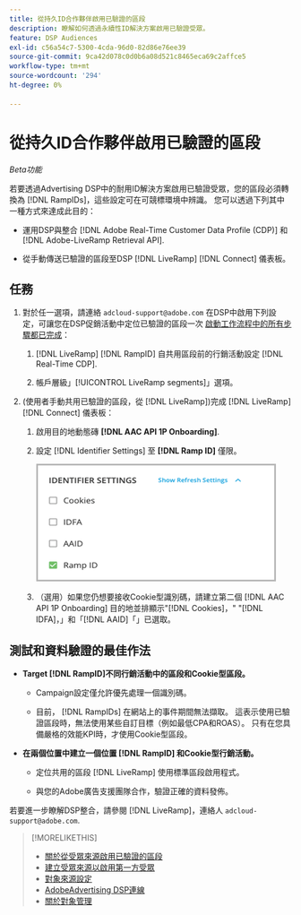 ```yaml
---
title: 從持久ID合作夥伴啟用已驗證的區段
description: 瞭解如何透過永續性ID解決方案啟用已驗證受眾。
feature: DSP Audiences
exl-id: c56a54c7-5300-4cda-96d0-82d86e76ee39
source-git-commit: 9ca42d078c0d0b6a08d521c8465eca69c2affce5
workflow-type: tm+mt
source-wordcount: '294'
ht-degree: 0%

---
```


# 從持久ID合作夥伴啟用已驗證的區段

*Beta功能*

若要透過Advertising DSP中的耐用ID解決方案啟用已驗證受眾，您的區段必須轉換為 [!DNL RampIDs]，這些設定可在可競標環境中辨識。 您可以透過下列其中一種方式來達成此目的：

* 運用DSP與整合 [!DNL Adobe Real-Time Customer Data Profile (CDP)] 和 [!DNL Adobe-LiveRamp Retrieval API].

* 從手動傳送已驗證的區段至DSP [!DNL LiveRamp] [!DNL Connect] 儀表板。

## 任務

1. 對於任一選項，請連絡 `adcloud-support@adobe.com` 在DSP中啟用下列設定，可讓您在DSP促銷活動中定位已驗證的區段一次 [啟動工作流程中的所有步驟都已完成](source-about.md#workflow-sources)：

   1. [!DNL LiveRamp] [!DNL RampID] 自共用區段前的行銷活動設定 [!DNL Real-Time CDP].

   1. 帳戶層級」[!UICONTROL LiveRamp segments]」選項。

1. (使用者手動共用已驗證的區段，從 [!DNL LiveRamp])完成 [!DNL LiveRamp] [!DNL Connect] 儀表板：

   1. 啟用目的地動態磚 **[!DNL AAC API 1P Onboarding]**.

   1. 設定 [!DNL Identifier Settings] 至 **[!DNL Ramp ID]** 僅限。

      ![識別碼設定](/help/dsp/assets/liveramp-tile-settings.png)

   1. （選用）如果您仍想要接收Cookie型識別碼，請建立第二個 [!DNL AAC API 1P Onboarding] 目的地並排顯示&quot;[!DNL Cookies]，&quot; &quot;[!DNL IDFA]，」和「[!DNL AAID]「」已選取。

## 測試和資料驗證的最佳作法

* **Target [!DNL RampID]不同行銷活動中的區段和Cookie型區段。**

   * Campaign設定僅允許優先處理一個識別碼。

   * 目前， [!DNL RampIDs] 在網站上的事件期間無法擷取。 這表示使用已驗證區段時，無法使用某些自訂目標（例如最低CPA和ROAS）。 只有在您具備嚴格的效能KPI時，才使用Cookie型區段。

* **在兩個位置中建立一個位置 [!DNL RampID] 和Cookie型行銷活動。**

   * 定位共用的區段 [!DNL LiveRamp] 使用標準區段啟用程式。

   * 與您的Adobe廣告支援團隊合作，驗證正確的資料發佈。

若要進一步瞭解DSP整合，請參閱 [!DNL LiveRamp]，連絡人 `adcloud-support@adobe.com`.

>[!MORELIKETHIS]
>
>* [關於從受眾來源啟用已驗證的區段](source-about.md)
>* [建立受眾來源以啟用第一方受眾](source-create.md)
>* [對象來源設定](source-settings.md)
>* [AdobeAdvertising DSP連線](https://experienceleague.adobe.com/docs/experience-platform/destinations/catalog/advertising/adobe-advertising-cloud-connection.html)
>* [關於對象管理](/help/dsp/audiences/audience-about.md)

